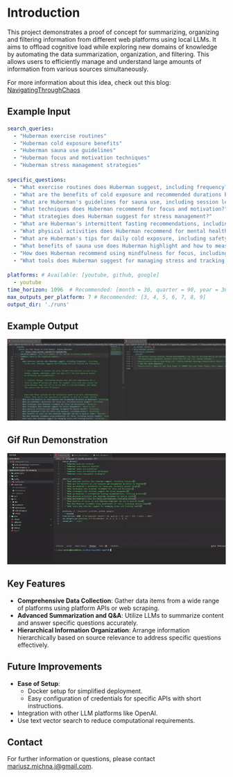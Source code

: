 # Introduction

This project demonstrates a proof of concept for summarizing, organizing and filtering  information from different web platforms using local LLMs. It aims to offload cognitive load while exploring new domains of knowledge by automating the data summarization, organization, and filtering. This allows users to efficiently manage and understand large amounts of information from various sources simultaneously.

For more information about this idea, check out this blog: [NavigatingThroughChaos](https://mariuszjm.github.io/Portfolio/NavigatingThroughChaos/) 

## Example Input

```yaml
search_queries:
  - "Huberman exercise routines"
  - "Huberman cold exposure benefits"
  - "Huberman sauna use guidelines"
  - "Huberman focus and motivation techniques"
  - "Huberman stress management strategies"

specific_questions:
  - "What exercise routines does Huberman suggest, including frequency?"
  - "What are the benefits of cold exposure and recommended durations by Huberman?"
  - "What are Huberman's guidelines for sauna use, including session length?"
  - "What techniques does Huberman recommend for focus and motivation?"
  - "What strategies does Huberman suggest for stress management?"
  - "What are Huberman's intermittent fasting recommendations, including duration?"
  - "What physical activities does Huberman recommend for mental health?"
  - "What are Huberman's tips for daily cold exposure, including safety?"
  - "What benefits of sauna use does Huberman highlight and how to measure them?"
  - "How does Huberman recommend using mindfulness for focus, including session length?"
  - "What tools does Huberman suggest for managing stress and tracking health?"

platforms: # Available: [youtube, github, google]
  - youtube
time_horizon: 1096  # Recommended: [month = 30, quarter = 90, year = 365, 3 years = 1096]
max_outputs_per_platform: 7 # Recommended: [3, 4, 5, 6, 7, 8, 9]
output_dir: './runs'
```

## Example Output

![Output](./images/Output.png)

## Gif Run Demonstration

![Gif Run Demonstration](./images/RunDemonstration.gif)


## Key Features

- **Comprehensive Data Collection**: Gather data items from a wide range of platforms using platform APIs or web scraping.
- **Advanced Summarization and Q&A**: Utilize LLMs to summarize content and answer specific questions accurately.
- **Hierarchical Information Organization**: Arrange information hierarchically based on source relevance to address specific questions effectively.

## Future Improvements

- **Ease of Setup**:
    - Docker setup for simplified deployment.
    - Easy configuration of credentials for specific APIs with short instructions.
- Integration with other LLM platforms like OpenAI.
- Use text vector search to reduce computational requirements.

## Contact

For further information or questions, please contact mariusz.michna.j@gmail.com.
